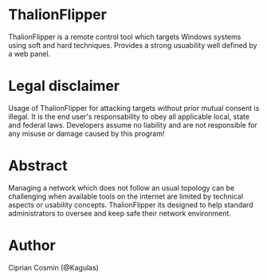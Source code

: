 # ThalionFlipper
ThalionFlipper is a remote control tool which targets Windows systems using soft and hard techniques. Provides a strong usuability well defined by a web panel.

# Legal disclaimer
Usage of ThalionFlipper for attacking targets without prior mutual consent is illegal. It is the end user's responsability to obey all applicable local, state and federal laws. Developers assume no liability and are not responsible for any misuse or damage caused by this program!

# Abstract
Managing a network which does not follow an usual topology can be challenging when available tools on the internet are limited by technical aspects or usability concepts. ThalionFlipper its designed to help standard administrators to oversee and keep safe their network environment.

# Author
Ciprian Cosmin (@Kagulas)
